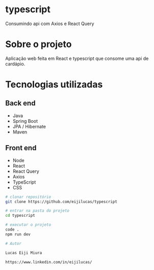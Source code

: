 # typescript
Consumindo api com Axios e React Query

# Sobre o projeto
Aplicação web feita em React e typescript que consome uma api de cardápio.

# Tecnologias utilizadas

## Back end
- Java
- Spring Boot
- JPA / Hibernate
- Maven

## Front end
- Node
- React
- React Query
- Axios
- TypeScript
- CSS

```bash
# clonar repositório
git clone https://github.com/eijilucas/typescript

# entrar na pasta do projeto
cd typescript

# executar o projeto
code .
npm run dev

# Autor

Lucas Eiji Miura

https://www.linkedin.com/in/eijilucas/
